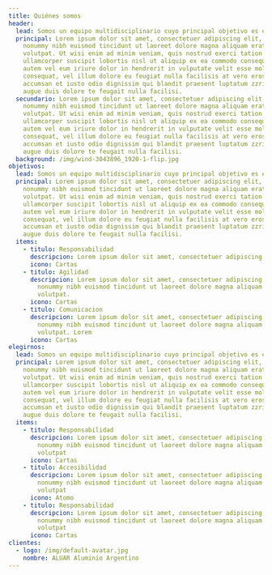 ```yaml
---
title: Quiénes somos
header:
  lead: Somos un equipo multidisciplinario cuyo principal objetivo es etc etc etc
  principal: Lorem ipsum dolor sit amet, consectetuer adipiscing elit, sed diam
    nonummy nibh euismod tincidunt ut laoreet dolore magna aliquam erat
    volutpat. Ut wisi enim ad minim veniam, quis nostrud exerci tation
    ullamcorper suscipit lobortis nisl ut aliquip ex ea commodo consequat. Duis
    autem vel eum iriure dolor in hendrerit in vulputate velit esse molestie
    consequat, vel illum dolore eu feugiat nulla facilisis at vero eros et
    accumsan et iusto odio dignissim qui blandit praesent luptatum zzril delenit
    augue duis dolore te feugait nulla facilisi.
  secundario: Lorem ipsum dolor sit amet, consectetuer adipiscing elit, sed diam
    nonummy nibh euismod tincidunt ut laoreet dolore magna aliquam erat
    volutpat. Ut wisi enim ad minim veniam, quis nostrud exerci tation
    ullamcorper suscipit lobortis nisl ut aliquip ex ea commodo consequat. Duis
    autem vel eum iriure dolor in hendrerit in vulputate velit esse molestie
    consequat, vel illum dolore eu feugiat nulla facilisis at vero eros et
    accumsan et iusto odio dignissim qui blandit praesent luptatum zzril delenit
    augue duis dolore te feugait nulla facilisi.
  background: /img/wind-3043896_1920-1-flip.jpg
objetivos:
  lead: Somos un equipo multidisciplinario cuyo principal objetivo es etc etc etc
  principal: Lorem ipsum dolor sit amet, consectetuer adipiscing elit, sed diam
    nonummy nibh euismod tincidunt ut laoreet dolore magna aliquam erat
    volutpat. Ut wisi enim ad minim veniam, quis nostrud exerci tation
    ullamcorper suscipit lobortis nisl ut aliquip ex ea commodo consequat. Duis
    autem vel eum iriure dolor in hendrerit in vulputate velit esse molestie
    consequat, vel illum dolore eu feugiat nulla facilisis at vero eros et
    accumsan et iusto odio dignissim qui blandit praesent luptatum zzril delenit
    augue duis dolore te feugait nulla facilisi.
  items:
    - titulo: Responsabilidad
      descripcion: Lorem ipsum dolor sit amet, consectetuer adipiscing elit,
      icono: Cartas
    - titulo: Agilidad
      descripcion: Lorem ipsum dolor sit amet, consectetuer adipiscing elit, sed diam
        nonummy nibh euismod tincidunt ut laoreet dolore magna aliquam erat
        volutpat.
      icono: Cartas
    - titulo: Comunicacion
      descripcion: Lorem ipsum dolor sit amet, consectetuer adipiscing elit, sed diam
        nonummy nibh euismod tincidunt ut laoreet dolore magna aliquam erat
        volutpat. Lorem
      icono: Cartas
elegirnos:
  lead: Somos un equipo multidisciplinario cuyo principal objetivo es etc etc etc
  principal: Lorem ipsum dolor sit amet, consectetuer adipiscing elit, sed diam
    nonummy nibh euismod tincidunt ut laoreet dolore magna aliquam erat
    volutpat. Ut wisi enim ad minim veniam, quis nostrud exerci tation
    ullamcorper suscipit lobortis nisl ut aliquip ex ea commodo consequat. Duis
    autem vel eum iriure dolor in hendrerit in vulputate velit esse molestie
    consequat, vel illum dolore eu feugiat nulla facilisis at vero eros et
    accumsan et iusto odio dignissim qui blandit praesent luptatum zzril delenit
    augue duis dolore te feugait nulla facilisi.
  items:
    - titulo: Responsabilidad
      descripcion: Lorem ipsum dolor sit amet, consectetuer adipiscing elit, sed diam
        nonummy nibh euismod tincidunt ut laoreet dolore magna aliquam erat
        volutpat
      icono: Cartas
    - titulo: Accesibilidad
      descripcion: Lorem ipsum dolor sit amet, consectetuer adipiscing elit, sed diam
        nonummy nibh euismod tincidunt ut laoreet dolore magna aliquam erat
        volutpat
      icono: Atomo
    - titulo: Responsabilidad
      descripcion: Lorem ipsum dolor sit amet, consectetuer adipiscing elit, sed diam
        nonummy nibh euismod tincidunt ut laoreet dolore magna aliquam erat
        volutpat
      icono: Cartas
clientes:
  - logo: /img/default-avatar.jpg
    nombre: ALUAR Aluminio Argentino
---
```

